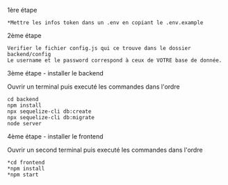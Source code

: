 1ère étape 
```
*Mettre les infos token dans un .env en copiant le .env.example
```

2ème étape

```
Verifier le fichier config.js qui ce trouve dans le dossier backend/config
Le username et le password correspond à ceux de VOTRE base de donnée.

```

3ème étape - installer le backend

Ouvrir un terminal puis executé les commandes dans l'ordre

```
cd backend 
npm install 
npx sequelize-cli db:create
npx sequelize-cli db:migrate
node server

```


4ème étape - installer le frontend 

Ouvrir un second terminal puis executé les commandes dans l'ordre

```
*cd frontend
*npm install
*npm start

```


